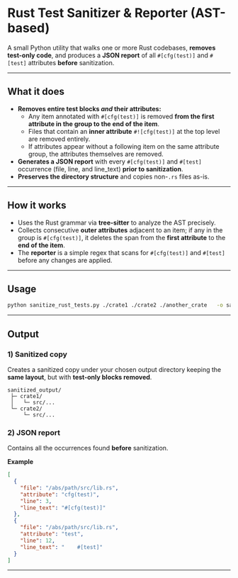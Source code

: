 # Rust Test Sanitizer & Reporter (AST-based)

A small Python utility that walks one or more Rust codebases, **removes test-only code**, and produces a **JSON report** of all `#[cfg(test)]` and `#[test]` attributes **before** sanitization.

---

## What it does

- **Removes entire test blocks _and_ their attributes:**
  - Any item annotated with `#[cfg(test)]` is removed **from the first attribute in the group to the end of the item**.
  - Files that contain an **inner attribute** `#![cfg(test)]` at the top level are removed entirely.
  - If attributes appear without a following item on the same attribute group, the attributes themselves are removed.
- **Generates a JSON report** with every `#[cfg(test)]` and `#[test]` occurrence (file, line, and line_text) **prior to sanitization**.
- **Preserves the directory structure** and copies non-`.rs` files as-is.

---

## How it works

- Uses the Rust grammar via **tree-sitter** to analyze the AST precisely.
- Collects consecutive **outer attributes** adjacent to an item; if any in the group is `#[cfg(test)]`, it deletes the span from the **first attribute** to the **end of the item**.
- The **reporter** is a simple regex that scans for `#[cfg(test)]` and `#[test]` before any changes are applied.

---

## Usage

```bash
python sanitize_rust_tests.py ./crate1 ./crate2 ./another_crate   -o sanitized_output   -r found_test_attributes.json
```

---

## Output

### 1) Sanitized copy
Creates a sanitized copy under your chosen output directory keeping the **same layout**, but with **test-only blocks removed**.

```
sanitized_output/
 ├─ crate1/
 │   └─ src/...
 └─ crate2/
     └─ src/...
```

### 2) JSON report
Contains all the occurrences found **before** sanitization.

**Example**
```json
[
  {
    "file": "/abs/path/src/lib.rs",
    "attribute": "cfg(test)",
    "line": 3,
    "line_text": "#[cfg(test)]"
  },
  {
    "file": "/abs/path/src/lib.rs",
    "attribute": "test",
    "line": 12,
    "line_text": "    #[test]"
  }
]
```

---
